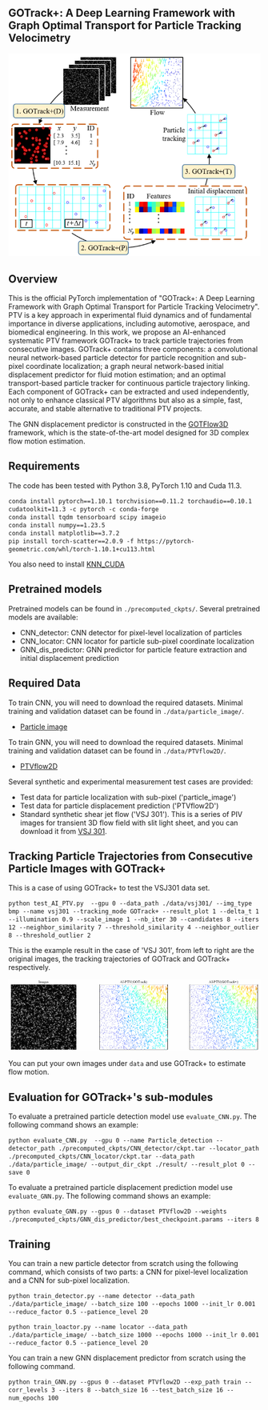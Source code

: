 ## GOTrack+: A Deep Learning Framework with Graph Optimal Transport for Particle Tracking Velocimetry

![Representative image](res/AI-PTV.png)

## Overview
This is the official PyTorch implementation of "GOTrack+: A Deep Learning Framework with Graph Optimal Transport for Particle Tracking Velocimetry". 
PTV is a key approach in experimental fluid dynamics and of fundamental importance in diverse applications, including automotive, aerospace, and biomedical engineering.
In this work, we propose an AI-enhanced systematic PTV framework GOTrack+ to track particle trajectories from consecutive images. 
GOTrack+ contains three components: 
a convolutional neural network-based particle detector for particle recognition and sub-pixel coordinate localization; 
a graph neural network-based initial displacement predictor for fluid motion estimation; 
and an optimal transport-based particle tracker for continuous particle trajectory linking.
Each component of GOTrack+ can be extracted and used independently, not only to enhance classical PTV algorithms but also as a simple, fast, accurate, and stable alternative to traditional PTV projects.



The GNN displacement predictor is constructed in the [GOTFlow3D](https://doi.org/10.1038/s42256-023-00648-y) framework, which is the state-of-the-art model designed for 3D complex flow motion estimation.


## Requirements
The code has been tested with Python 3.8, PyTorch 1.10 and Cuda 11.3.
```Shell
conda install pytorch==1.10.1 torchvision==0.11.2 torchaudio==0.10.1 cudatoolkit=11.3 -c pytorch -c conda-forge
conda install tqdm tensorboard scipy imageio
conda install numpy==1.23.5
conda install matplotlib==3.7.2
pip install torch-scatter==2.0.9 -f https://pytorch-geometric.com/whl/torch-1.10.1+cu113.html
```
You also need to install [KNN_CUDA](https://github.com/unlimblue/KNN_CUDA.git)

## Pretrained models
Pretrained models can be found in `./precomputed_ckpts/`. Several pretrained models are available:
* CNN_detector: CNN detector for pixel-level localization of particles
* CNN_locator: CNN locator for particle sub-pixel coordinate localization
* GNN_dis_predictor: GNN predictor for particle feature extraction and initial displacement prediction

## Required Data
To train CNN, you will need to download the required datasets. Minimal training and validation dataset can be found in `./data/particle_image/`. 
* [Particle image](https://github.com/wuwuwuas/Data_particle_detection.git)

To train GNN, you will need to download the required datasets. Minimal training and validation dataset can be found in `./data/PTVflow2D/`. 
* [PTVflow2D](https://github.com/JiamingSkGrey/PTV_dataset)


Several synthetic and experimental measurement test cases are provided:
* Test data for particle localization with sub-pixel ('particle_image')
* Test data for particle displacement prediction ('PTVflow2D')
* Standard synthetic shear jet flow ('VSJ 301'). This is a series of PIV images for transient 3D flow field with slit light sheet, and you can download it from [VSJ 301](http://www.vsj.jp/~pivstd/image3d/image-e.html).

## Tracking Particle Trajectories from Consecutive Particle Images with GOTrack+

This is a case of using GOTrack+ to test the VSJ301 data set.

```Shell
python test_AI_PTV.py  --gpu 0 --data_path ./data/vsj301/ --img_type bmp --name vsj301 --tracking_mode GOTrack+ --result_plot 1 --delta_t 1 --illumination 0.9 --scale_image 1 --nb_iter 30 --candidates 8 --iters 12 --neighbor_similarity 7 --threshold_similarity 4 --neighbor_outlier 8 --threshold_outlier 2
```
This is the example result in the case of 'VSJ 301', from left to right are the original images, the tracking trajectories of GOTrack and GOTrack+ respectively.

![vsj](res/vsj301.gif)

You can put your own images under `data` and use GOTrack+ to estimate flow motion.

## Evaluation for GOTrack+'s sub-modules

To evaluate a pretrained particle detection model use `evaluate_CNN.py`. The following command shows an example:
```Shell
python evaluate_CNN.py  --gpu 0 --name Particle_detection --detector_path ./precomputed_ckpts/CNN_detector/ckpt.tar --locator_path ./precomputed_ckpts/CNN_locator/ckpt.tar --data_path ./data/particle_image/ --output_dir_ckpt ./result/ --result_plot 0 --save 0
```
To evaluate a pretrained particle displacement prediction model use `evaluate_GNN.py`. The following command shows an example:
```Shell
python evaluate_GNN.py --gpus 0 --dataset PTVflow2D --weights ./precomputed_ckpts/GNN_dis_predictor/best_checkpoint.params --iters 8
```

## Training
You can train a new particle detector from scratch using the following command, which consists of two parts: a CNN for pixel-level localization and a CNN for sub-pixel localization.
```Shell
python train_detector.py --name detector --data_path ./data/particle_image/ --batch_size 100 --epochs 1000 --init_lr 0.001 --reduce_factor 0.5 --patience_level 20
```
```Shell
python train_loactor.py --name locator --data_path ./data/particle_image/ --batch_size 1000 --epochs 1000 --init_lr 0.001 --reduce_factor 0.5 --patience_level 20
```

You can train a new GNN displacement predictor from scratch using the following command. 
```Shell
python train_GNN.py --gpus 0 --dataset PTVflow2D --exp_path train --corr_levels 3 --iters 8 --batch_size 16 --test_batch_size 16 --num_epochs 100
```
